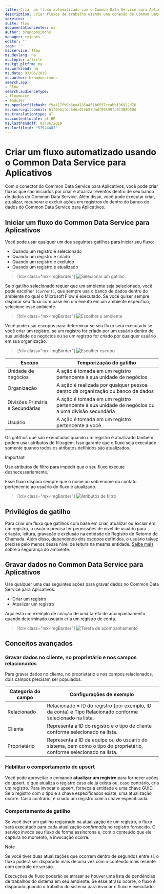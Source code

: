 ```yaml
---
title: Criar um fluxo automatizado com o Common Data Service para Aplicativos | Microsoft Docs
description: Criar fluxos de trabalho usando uma conexão do Common Data Service para Aplicativos e o Microsoft Flow
services: ''
suite: flow
documentationcenter: na
author: brandonsimons
manager: ryjones
editor: ''
tags: ''
ms.service: flow
ms.devlang: na
ms.topic: article
ms.tgt_pltfrm: na
ms.workload: na
ms.date: 03/06/2019
ms.author: brandonsimons
search.app:
- Flow
search.audienceType:
- flowmaker
- enduser
ms.openlocfilehash: f9a417f99b6ea4105a451b65f7ccabbf36922d78
ms.sourcegitcommit: 61f0eb1fdc54da02eb57dadf09899fa6f308b00d
ms.translationtype: HT
ms.contentlocale: pt-BR
ms.lasthandoff: 03/06/2019
ms.locfileid: "57524487"
---
```

# <a name="create-an-automated-flow-by-using-common-data-service-for-apps"></a>Criar um fluxo automatizado usando o Common Data Service para Aplicativos

Com o conector do Common Data Service para Aplicativos, você pode criar fluxos que são iniciados por criar e atualizar eventos dentro de seu banco de dados do Common Data Service. Além disso, você pode executar criar, atualizar, recuperar e excluir ações em registros de dentro do banco de dados do Common Data Service para Aplicativos.

## <a name="initiate-a-flow-from-common-data-service-for-apps"></a>Iniciar um fluxo do Common Data Service para Aplicativos

Você pode usar qualquer um dos seguintes gatilhos para iniciar seu fluxo:

- Quando um registro é selecionado
- Quando um registro é criado
- Quando um registro é excluído
- Quando um registro é atualizado


> [!div class="mx-imgBorder"]
> ![Selecionar um gatilho](./media/cds-connector/Triggers.png)

Se o gatilho selecionado requer que um ambiente seja selecionado, você pode escolher `(Current)`, que sempre usa o banco de dados dentro do ambiente no qual o Microsoft Flow é executado. Se você quiser sempre disparar seu fluxo com base em um evento em um ambiente específico, selecione esse ambiente.

> [!div class="mx-imgBorder"]
> ![Escolher o ambiente](./media/cds-connector/Environments.png)

Você pode usar escopos para determinar se seu fluxo será executado se você criar um registro, se um registro for criado por um usuário dentro de sua unidade de negócios ou se um registro for criado por qualquer usuário em sua organização.

> [!div class="mx-imgBorder"]
> ![Escolher escopo](./media/cds-connector/Scopes.png)

|Escopo|Temporização do gatilho|
| --- | --- |
|Unidade de negócios|A ação é tomada em um registro pertencente à sua unidade de negócios|
|Organização|A ação é realizada por qualquer pessoa dentro da organização ou banco de dados|
|Divisões Primária e Secundárias|A ação é tomada em um registro pertencente à sua unidade de negócios ou a uma divisão secundária|
|Usuário|A ação é tomada em um registro pertencente a você|

Os gatilhos que são executados quando um registro é atualizado também podem usar atributos de filtragem. Isso garante que o fluxo seja executado somente quando todos os atributos definidos são atualizados.

> [!IMPORTANT]
> Use atributos de filtro para impedir que o seu fluxo execute desnecessariamente.

Esse fluxo dispara sempre que o nome ou sobrenome do contato pertencente ao usuário do fluxo é atualizado.

> [!div class="mx-imgBorder"]
> ![Atributos de filtro](./media/cds-connector/FilterAttributes.png)

## <a name="trigger-privileges"></a>Privilégios de gatilho

Para criar um fluxo que gatilhos com base em criar, atualizar ou excluir em um registro, o usuário precisa ter permissões de nível de usuário para criação, leitura, gravação e exclusão na entidade de Registro de Retorno de Chamada. Além disso, dependendo dos escopos definidos, o usuário talvez precise pelo menos desse nível de leitura na mesma entidade.  [Saiba mais](https://docs.microsoft.com/power-platform/admin/database-security) sobre a segurança do ambiente.

## <a name="write-data-into-common-data-service-for-apps"></a>Gravar dados no Common Data Service para Aplicativos

Use qualquer uma das seguintes ações para gravar dados no Common Data Service para Aplicativos:

- Criar um registro
- Atualizar um registro

Aqui está um exemplo de criação de uma tarefa de acompanhamento quando determinado usuário cria um registro de conta.  

> [!div class="mx-imgBorder"]
> ![Tarefa de acompanhamento](./media/cds-connector/Regarding.png)

## <a name="advanced-concepts"></a>Conceitos avançados

### <a name="write-data-into-customer-owner-and-regarding-fields"></a>Gravar dados no cliente, no proprietário e nos campos relacionados

Para gravar dados no cliente, no proprietário e nos campos relacionados, dois campos precisam ser populados.

| Categoria do campo | Configurações de exemplo |
| --- | --- |
| Relacionado | Relacionado = ID do registro (por exemplo, ID da conta) e Tipo Relacionado conforme selecionado na lista. |
| Cliente | Representa a ID do registro e o tipo de cliente conforme selecionado na lista. |
| Proprietário | Representa a ID da equipe ou do usuário do sistema, bem como o tipo do proprietário, conforme selecionado na lista. |

### <a name="enable-upsert-behavior"></a>Habilitar o comportamento de upsert

Você pode aproveitar o comando **atualizar um registro** para fornecer ações de upsert, o que atualiza o registro caso ele já exista ou, caso contrário, cria um registro. Para invocar o upsert, forneça a entidade e uma chave GUID. Se o registro com o tipo e a chave especificados existe, uma atualização ocorre. Caso contrário, é criado um registro com a chave especificada.

### <a name="trigger-behavior"></a>Comportamento de gatilho

Se você tiver um gatilho registrado na atualização de um registro, o fluxo será executado para cada atualização *confirmada* no registro fornecido. O serviço invoca seu fluxo de forma assíncrona e, com o conteúdo que ele captura no momento, a invocação ocorre.

> [!NOTE]
> Se você tiver duas atualizações que ocorrem dentro de segundos entre si, o fluxo poderá ser disparado mais de uma vez com o conteúdo mais recente com controle de versão.

Execuções de fluxo poderão se atrasar se houver uma lista de pendências de trabalhos do sistema em seu ambiente.  Se esse atraso ocorre, o fluxo é disparado quando o trabalho do sistema para invocar o fluxo é executado.
